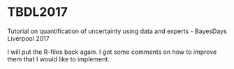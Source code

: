 # TBDL2017
Tutorial on quantification of uncertainty using data and experts - BayesDays Liverpool 2017

I will put the R-files back again. I got some comments on how to improve them that I would like to implement.  
